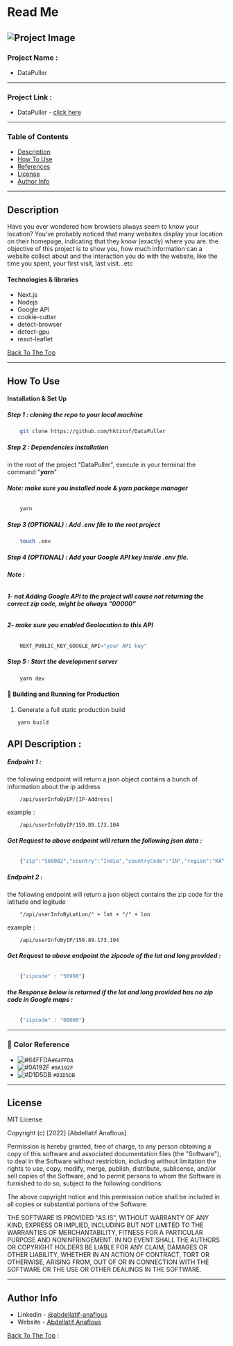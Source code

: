 # Read Me



![Project Image](https://user-images.githubusercontent.com/62770500/188496559-4dcc028e-f158-4c56-a37a-62189a5495d5.png)
---

### Project Name :

- DataPuller

---

### Project Link :

- DataPuller - [click here](https://charming-crepe-c4e9d2.netlify.app/)

---

### Table of Contents

- [Description](#description)
- [How To Use](#how-to-use)
- [References](#references)
- [License](#license)
- [Author Info](#author-info)

---

## Description

Have you ever wondered how browsers always seem to know your location? You’ve probably noticed that many websites display your location on their homepage, indicating that they know (exactly) where you are. the objective of this project is to show you, how much information can a website collect about and the interaction you do with the website, like the time you spent, your first visit, last visit...etc

#### Technologies & libraries

- Next.js
- Nodejs
- Google API
- cookie-cutter
- detect-browser
- detect-gpu
- react-leaflet

[Back To The Top](#read-me-template)

---

## How To Use

#### Installation & Set Up
##### Step 1 : cloning the repo to your local machine

```sh
    git clone https://github.com/hktitof/DataPuller
```

##### Step 2 : Dependencies installation
in the root of the project "DataPuller", execute in your terminal the command "***yarn***"

###### ***Note: make sure you installed node & yarn package manager***

```bash
    yarn
```

##### Step 3 (OPTIONAL) : Add .env file to the root project 
 
```bash
    touch .env
```

##### Step 4 (OPTIONAL) : Add your Google API key inside .env file.

###### ***Note :***
###### ***1- not Adding Google API to the project will cause not returning the correct zip code, might be always "00000"***
###### ***2- make sure you enabled Geolocation to this API***

```Javascript
    NEXT_PUBLIC_KEY_GOOGLE_API="your API key"
```

##### Step 5 : Start the development server

```sh
    yarn dev
```

#### 🚀 Building and Running for Production

1. Generate a full static production build

   ```sh
   yarn build
   ```

## API Description :
##### Endpoint 1 :
the following endpoint will return a json object contains a bunch of information about the ip address  

```api
    /api/userInfoByIP/[IP-Address]
```
example :

```api
    /api/userInfoByIP/159.89.173.104
```
###### ***Get Request to above endpoint will return the following json data :***
```JavaScript
    {"zip":"560002","country":"India","countryCode":"IN","region":"KA","regionName":"Karnataka","city":"Bengaluru","datetime":"9/6/2022, 1:24:30 AM","lat":12.9634,"lon":77.5855,"timezone":"Asia/Kolkata","isp":"DigitalOcean, LLC","org":"Digital Ocean","as":"AS14061 DigitalOcean, LLC","query":"159.89.173.104"}
```

##### Endpoint 2 :
the following endpoint will return a json object contains the zip code for the latitude and logitude

```api
    "/api/userInfoByLatLon/" + lat + "/" + lon
```
example :

```api
    /api/userInfoByIP/159.89.173.104
```
###### ***Get Request to above endpoint the zipcode of the lat and long provided :***
```JavaScript
    {"zipcode" : "56998"}
```
###### ***the Response below is returned if the lat and long provided has no zip code in Google maps :***
```JavaScript
    {"zipcode" : "00000"}
```
---
### 🎨 Color Reference

- ![#64FFDA](https://via.placeholder.com/15/64FFDA/64FFDA.png)`#64FFDA`
- ![#0A192F](https://via.placeholder.com/15/0A192F/0A192F.png) `#0A192F`
- ![#D1D5DB](https://via.placeholder.com/15/D1D5DB/D1D5DB.png) `#D1D5DB`


---

## License

MIT License

Copyright (c) [2022] [Abdellatif Anaflous]

Permission is hereby granted, free of charge, to any person obtaining a copy
of this software and associated documentation files (the "Software"), to deal
in the Software without restriction, including without limitation the rights
to use, copy, modify, merge, publish, distribute, sublicense, and/or sell
copies of the Software, and to permit persons to whom the Software is
furnished to do so, subject to the following conditions:

The above copyright notice and this permission notice shall be included in all
copies or substantial portions of the Software.

THE SOFTWARE IS PROVIDED "AS IS", WITHOUT WARRANTY OF ANY KIND, EXPRESS OR
IMPLIED, INCLUDING BUT NOT LIMITED TO THE WARRANTIES OF MERCHANTABILITY,
FITNESS FOR A PARTICULAR PURPOSE AND NONINFRINGEMENT. IN NO EVENT SHALL THE
AUTHORS OR COPYRIGHT HOLDERS BE LIABLE FOR ANY CLAIM, DAMAGES OR OTHER
LIABILITY, WHETHER IN AN ACTION OF CONTRACT, TORT OR OTHERWISE, ARISING FROM,
OUT OF OR IN CONNECTION WITH THE SOFTWARE OR THE USE OR OTHER DEALINGS IN THE
SOFTWARE.



---

## Author Info

- Linkedin - [@abdellatif-anaflous](https://www.linkedin.com/in/abdellatif-anaflous/)
- Website - [Abdellatif Anaflous](https://anaflous.com)

[Back To The Top](#description) :

